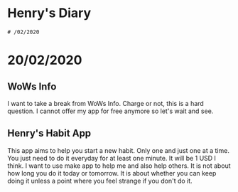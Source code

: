 # Henry's Diary
~~~
# /02/2020
~~~
# 20/02/2020
## WoWs Info
I want to take a break from WoWs Info. Charge or not, this is a hard question. 
I cannot offer my app for free anymore so let's wait and see. 

## Henry's Habit App
This app aims to help you start a new habit. Only one and just one at a time. 
You just need to do it everyday for at least one minute. It will be 1 USD I think. 
I want to use make app to help me and also help others. 
It is not about how long you do it today or tomorrow. 
It is about whether you can keep doing it unless a point where you feel strange if you don't do it.
